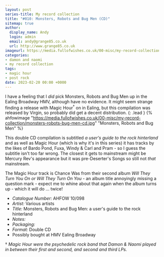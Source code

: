 ```yaml
---
layout: post
series-title: My record collection
title: "#010: Monsters, Robots and Bug Men (CD)"
sitemap: true
author:
  display_name: Andy
  login: admin
  email: andy@grange85.co.uk
  url: http://www.grange85.co.uk
imageurl: https://media.fullofwishes.co.uk/00-misc/my-record-collection/monsters-robots-bug-men-cd.jpg
categories:
- damon and naomi
- my record collection
tags:
- magic hour
- post rock
date: 2023-02-20 00:00 +0000
---
```

I have a feeling that I _did_ pick Monsters, Robots and Bug Men up in the Ealing Broadway HMV, although have no evidence. It might seem strange finding a release with Magic Hour<sup>&dagger;</sup> on in Ealing, but this compilation was released by Virgin, so probably did get a decent distribution.
{: .lead }
{% ahfowimage "https://media.fullofwishes.co.uk/00-misc/my-record-collection/monsters-robots-bug-men-cd.jpg" "Monsters, Robots and Bug Men" %}

This double CD compilation is subtitled _a user's guide to the rock hinterland_ and as well as Magic Hour (which is why it's in this series) it has tracks by the likes of Bardo Pond, Fuxa, Windy & Carl and Pram - so I guess the subtitle isn't too far wrong. The closest it gets to mainstream might be Mercury Rev's appearance but it was pre-Deserter's Songs so still not _that_ mainstream.

The Magic Hour track is Chance Was from their second album _Will They Turn You On or Will They Turn On You_ - an album title annoyingly missing a question mark - expect me to whine about that again when the album turns up - which it will do ... twice!

 - *Catalogue Number:* AHFOW 10/098
 - *Artist:* Various artists
 - *Title:* Monsters, Robots and Bug Men: a user's guide to the rock hinterland
 - *Notes:* 
 - *Packaging:* 
 - *Format:* Double CD
 - Possibly bought at HMV Ealing Broadway

&dagger; _Magic Hour were the psychedelic rock band that Damon & Naomi played in between their first and second, and second and third LPs._
